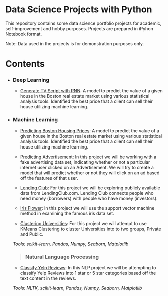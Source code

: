 # Data Science Projects with Python

This repository contains some data science portfolio projects for academic, self-improvement and hobby purposes.
Projects are prepared in iPyhon Notebook format.

Note: Data used in the projects is for demonstration purposes only.

# Contents

* ### Deep Learning

	- [Generate TV Script with RNN](https://github.com/ebegen/Data-Science-Projects-with-Python/blob/master/BostonHousePrediction/BostonPrediction.ipynb): A model to predict the value of a given house in the Boston real estate market using various statistical analysis tools. Identified the best price that a client can sell their house utilizing machine learning.

* ### Machine Learning

	- [Predicting Boston Housing Prices](https://github.com/ebegen/Data-Science-Projects-with-Python/blob/master/BostonHousePrediction/BostonPrediction.ipynb): A model to predict the value of a given house in the Boston real estate market using various statistical analysis tools. Identified the best price that a client can sell their house utilizing machine learning.
	
	- [Predicting Advertisement](https://github.com/ebegen/Data-Science-Projects-with-Python/blob/master/AdvertisementPrediction/AdvertisementPrediction.ipynb): In this project we will be working with a fake advertising data set, indicating whether or not a particular internet user clicked on an Advertisement. We will try to create a model that will predict whether or not they will click on an ad based off the features of that user.

	- [Lending Club](https://github.com/ebegen/Data-Science-Projects-with-Python/blob/master/LendingClub/LendingClub.ipynb): For this project we will be exploring publicly available data from LendingClub.com. Lending Club connects people who need money (borrowers) with people who have money (investors).
	
	- [Iris Flower](https://github.com/ebegen/Data-Science-Projects-with-Python/blob/master/IrisFlower/IrisFlower.ipynb): In this project we will use the support vector machine method in examining the famous iris data set.
	
	- [Clustering Universities](https://github.com/ebegen/Data-Science-Projects-with-Python/blob/master/ClusteringUniversities/ClusteringUniversities.ipynb): For this project we will attempt to use KMeans Clustering to cluster Universities into to two groups, Private and Public.
	
     _Tools: scikit-learn, Pandas, Numpy, Seaborn, Matplotlib_

	> ### Natural Language Processing

	- [Classify Yelp Reviews](https://github.com/ebegen/Data-Science-Projects-with-Python/blob/master/ClassifyYelpReviews/ClassifyYelpReviews.ipynb): In this NLP project we will be attempting to classify Yelp Reviews into 1 star or 5 star categories based off the text content in the reviews. 
	
     _Tools: NLTK, scikit-learn, Pandas, Numpy, Seaborn, Matplotlib_
